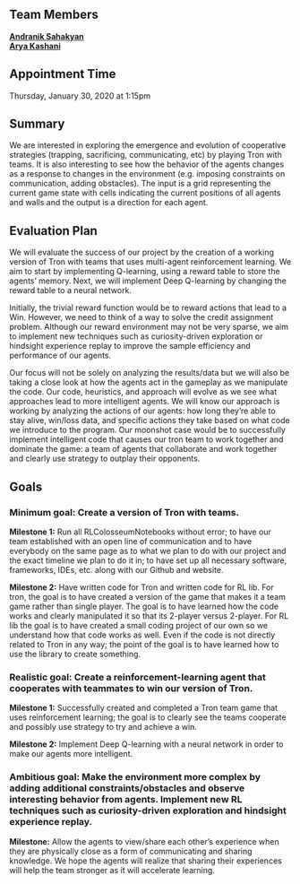 ## Team Members
[**Andranik Sahakyan**](mailto:saakyana@uci.edu) <br>
[**Arya Kashani**](mailto:akashan1@uci.edu) 

## Appointment Time
Thursday, January 30, 2020 at 1:15pm

## Summary

We are interested in exploring the emergence and evolution of cooperative strategies (trapping, sacrificing, communicating, etc) by playing Tron with teams. It is also interesting to see how the behavior of the agents changes as a response to changes in the environment (e.g. imposing constraints on communication, adding obstacles). The input is a grid representing the current game state with cells indicating the current positions of all agents and walls and the output is a direction for each agent. 

## Evaluation Plan

We will evaluate the success of our project by the creation of a working version of Tron with teams that uses multi-agent reinforcement learning. We aim to start by implementing Q-learning, using a reward table to store the agents’ memory. Next, we will implement Deep Q-learning by changing the reward table to a neural network.

Initially, the trivial reward function would be to reward actions that lead to a Win. However, we need to think of a way to solve the credit assignment problem. Although our reward environment may not be very sparse, we aim to implement new techniques such as curiosity-driven exploration or hindsight experience replay to improve the sample efficiency and performance of our agents.

Our focus will not be solely on analyzing the results/data but we will also be taking a close look at how the agents act in the gameplay as we manipulate the code. Our code, heuristics, and approach will evolve as we see what approaches lead to more intelligent agents. We will know our approach is working by analyzing the actions of our agents: how long they’re able to stay alive, win/loss data, and specific actions they take based on what code we introduce to the program. Our moonshot case would be to successfully implement intelligent code that causes our tron team to work together and dominate the game: a team of agents that collaborate and work together and clearly use strategy to outplay their opponents. 

## Goals

### Minimum goal: Create a version of Tron with teams.

**Milestone 1:** Run all RLColosseumNotebooks without error; to have our team established with an open line of communication and to have everybody on the same page as to what we plan to do with our project and the exact timeline we plan to do it in; to have set up all necessary software, frameworks, IDEs, etc. along with our Github and website. 

**Milestone 2:** Have written code for Tron and written code for RL lib. For tron, the goal is to have created a version of the game that makes it a team game rather than single player. The goal is to have learned how the code works and clearly manipulated it so that its 2-player versus 2-player. For RL lib the goal is to have created a small coding project of our own so we understand how that code works as well. Even if the code is not directly related to Tron in any way; the point of the goal is to have learned how to use the library to create something. 

### Realistic goal: Create a reinforcement-learning agent that cooperates with teammates to win our version of Tron.

**Milestone 1:** Successfully created and completed a Tron team game that uses reinforcement learning; the goal is to clearly see the teams cooperate and possibly use strategy to try and achieve a win. 

**Milestone 2:**  Implement Deep Q-learning with a neural network in order to 
make our agents more intelligent. 

### Ambitious goal: Make the environment more complex by adding additional constraints/obstacles and observe interesting behavior from agents. Implement new RL techniques such as curiosity-driven exploration and hindsight experience replay.
 
**Milestone:** Allow the agents to view/share each other’s experience when they are physically close as a form of communicating and sharing knowledge. We hope the agents will realize that sharing their experiences will help the team stronger as it will accelerate learning.
